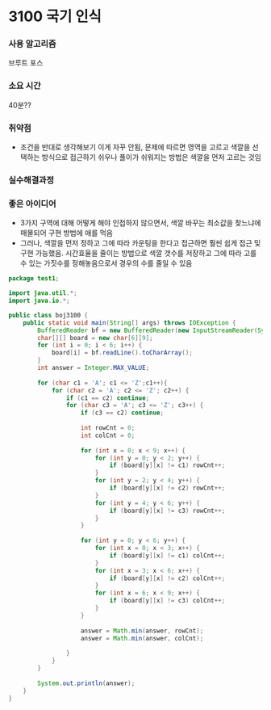 # 3100 국기 인식
### 사용 알고리즘
브루트 포스

### 소요 시간
40분??

### 취약점
- 조건을 반대로 생각해보기 이게 자꾸 안됨, 문제에 따르면 영역을 고르고 색깔을 선택하는 방식으로 접근하기 쉬우나
  풀이가 쉬워지는 방법은 색깔을 먼저 고르는 것임

### 실수해결과정

### 좋은 아이디어
- 3가지 구역에 대해 어떻게 해야 인접하지 않으면서, 색깔 바꾸는 최소값을 찾느냐에 매몰되어 구현 방법에 애를 먹음
- 그러나, 색깔을 먼저 정하고 그에 따라 카운팅을 한다고 접근하면 훨씬 쉽게 접근 및 구현 가능했음.
  시간효율을 줄이는 방법으로 색깔 갯수를 저장하고 그에 따라 고를 수 있는 가짓수를 정해놓음으로서 경우의 수를 줄일 수 있음

```java
package test1;

import java.util.*;
import java.io.*;

public class boj3100 {
	public static void main(String[] args) throws IOException {
		BufferedReader bf = new BufferedReader(new InputStreamReader(System.in));
		char[][] board = new char[6][9];
		for (int i = 0; i < 6; i++) {
			board[i] = bf.readLine().toCharArray();
		}
		int answer = Integer.MAX_VALUE;
		
		for (char c1 = 'A'; c1 <= 'Z';c1++){
			for (char c2 = 'A'; c2 <= 'Z'; c2++) {
				if (c1 == c2) continue;
				for (char c3 = 'A'; c3 <= 'Z'; c3++) {
					if (c3 == c2) continue;
					
					int rowCnt = 0;
					int colCnt = 0;
					
					for (int x = 0; x < 9; x++) {
						for (int y = 0; y < 2; y++) {
							if (board[y][x] != c1) rowCnt++;
						}
						for (int y = 2; y < 4; y++) {
							if (board[y][x] != c2) rowCnt++;
						}
						for (int y = 4; y < 6; y++) {
							if (board[y][x] != c3) rowCnt++;
						}
					}
					
					for (int y = 0; y < 6; y++) {
						for (int x = 0; x < 3; x++) {
							if (board[y][x] != c1) colCnt++;
						}
						for (int x = 3; x < 6; x++) {
							if (board[y][x] != c2) colCnt++;
						}
						for (int x = 6; x < 9; x++) {
							if (board[y][x] != c3) colCnt++;
						}
					}
					
					answer = Math.min(answer, rowCnt);
					answer = Math.min(answer, colCnt);
					
				}
			}
		}
		
		System.out.println(answer);
	}
}

```

